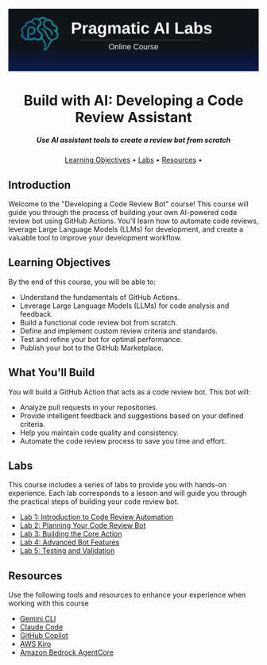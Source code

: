 <p align="center">
  <a href="https://ds500.paiml.com/" title="Pragmatic AI Labs">
    <img src="./.github/header.svg" alt="Banner">
  </a>
</p>

<h1 align="center">Build with AI: Developing a Code Review Assistant</h1>
<h5 align="center">Use AI assistant tools to create a review bot from scratch</h3>

<p align="center">
  <a href="#learning-objectives">Learning Objectives</a> •
  <a href="#labs">Labs</a> •
  <a href="#resources">Resources</a> •
</p>

## Introduction

Welcome to the "Developing a Code Review Bot" course! This course will guide you through the process of building your own AI-powered code review bot using GitHub Actions. You'll learn how to automate code reviews, leverage Large Language Models (LLMs) for development, and create a valuable tool to improve your development workflow.

## Learning Objectives

By the end of this course, you will be able to:

*   Understand the fundamentals of GitHub Actions.
*   Leverage Large Language Models (LLMs) for code analysis and feedback.
*   Build a functional code review bot from scratch.
*   Define and implement custom review criteria and standards.
*   Test and refine your bot for optimal performance.
*   Publish your bot to the GitHub Marketplace.

## What You'll Build

You will build a GitHub Action that acts as a code review bot. This bot will:

*   Analyze pull requests in your repositories.
*   Provide intelligent feedback and suggestions based on your defined criteria.
*   Help you maintain code quality and consistency.
*   Automate the code review process to save you time and effort.

## Labs

This course includes a series of labs to provide you with hands-on experience. Each lab corresponds to a lesson and will guide you through the practical steps of building your code review bot.

*   [Lab 1: Introduction to Code Review Automation](labs/1-introduction-lab.md)
*   [Lab 2: Planning Your Code Review Bot](labs/2-planning-lab.md)
*   [Lab 3: Building the Core Action](labs/3-building-core-action-lab.md)
*   [Lab 4: Advanced Bot Features](labs/4-advanced-features-lab.md)
*   [Lab 5: Testing and Validation](labs/5-testing-validation-lab.md)

## Resources

Use the following tools and resources to enhance your experience when working with this course

- [Gemini CLI](https://github.com/google-gemini/gemini-cli)
- [Claude Code](https://www.anthropic.com/claude-code)
- [GitHub Copilot](https://github.com/features/copilot)
- [AWS Kiro](https://kiro.dev/)
- [Amazon Bedrock AgentCore](https://aws.amazon.com/bedrock/agentcore/)
